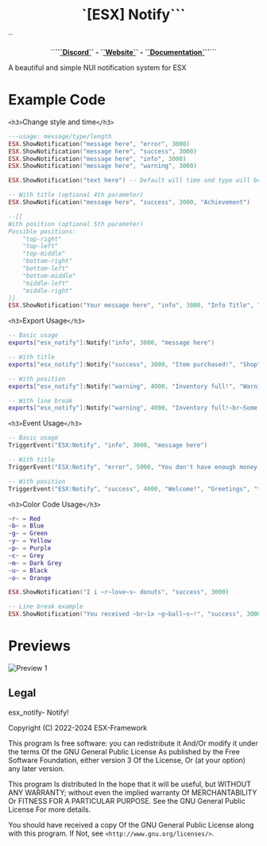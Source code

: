 <h1 align='center'>`[ESX] Notify`</a>``</h1>``<p align='center'>``<b>``<a href='https://discord.esx-framework.org/'>`Discord`</a>` - `<a href='https://esx-framework.org/'>`Website`</a>` - `<a href='https://docs.esx-framework.org/en/esx_core/esx_notify'>`Documentation`</a>``</b>``</h5>`

A beautiful and simple NUI notification system for ESX

# Example Code

`<h3>`Change style and time`</h3>`

```lua
---usage: message/type/length
ESX.ShowNotification("message here", "error", 3000)
ESX.ShowNotification("message here", "success", 3000)
ESX.ShowNotification("message here", "info", 3000)
ESX.ShowNotification("message here", "warning", 3000)

ESX.ShowNotification("text here") -- Default will time and type will be info/3000

-- With title (optional 4th parameter)
ESX.ShowNotification("message here", "success", 3000, "Achievement")

--[[
With position (optional 5th parameter)
Possible positions:
    "top-right"
    "top-left"
    "top-middle"
    "bottom-right"
    "bottom-left"
    "bottom-middle"
    "middle-left"
    "middle-right"
]]
ESX.ShowNotification("Your message here", "info", 3000, "Info Title", "top-right")
```

`<h3>`Export Usage`</h3>`

```lua
-- Basic usage
exports["esx_notify"]:Notify("info", 3000, "message here")

-- With title
exports["esx_notify"]:Notify("success", 3000, "Item purchased!", "Shop")

-- With position
exports["esx_notify"]:Notify("warning", 4000, "Inventory full!", "Warning", "bottom-left")

-- With line break
exports["esx_notify"]:Notify("warning", 4000, "Inventory full!~br~Some items were dropped.", "Warning")
```

`<h3>`Event Usage`</h3>`

```lua
-- Basic usage
TriggerEvent("ESX:Notify", "info", 3000, "message here")

-- With title
TriggerEvent("ESX:Notify", "error", 5000, "You don't have enough money!", "Transaction Failed")

-- With position
TriggerEvent("ESX:Notify", "success", 4000, "Welcome!", "Greetings", "top-middle")
```

`<h3>`Color Code Usage`</h3>`

```lua
~r~ = Red
~b~ = Blue
~g~ = Green
~y~ = Yellow
~p~ = Purple
~c~ = Grey
~m~ = Dark Grey
~u~ = Black
~o~ = Orange

ESX.ShowNotification("I i ~r~love~s~ donuts", "success", 3000)

-- Line break example
ESX.ShowNotification("You received ~br~1x ~g~ball~s~!", "success", 3000, "Item Received")
```

# Previews

![Preview 1](https://r2.fivemanage.com/gWoWHGuKZdsK8PFzaVuGC/image_2025-05-05_194204916.png)

## Legal

esx_notify- Notify!

Copyright (C) 2022-2024 ESX-Framework

This program Is free software: you can redistribute it And/Or modify it under the terms Of the GNU General Public License As published by the Free Software Foundation, either version 3 Of the License, Or (at your option) any later version.

This program Is distributed In the hope that it will be useful, but WITHOUT ANY WARRANTY; without even the implied warranty Of MERCHANTABILITY Or FITNESS FOR A PARTICULAR PURPOSE. See the GNU General Public License For more details.

You should have received a copy Of the GNU General Public License along with this program. If Not, see `<http://www.gnu.org/licenses/>`.
